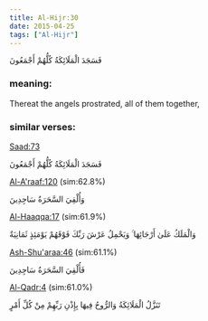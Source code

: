 ```yaml
---
title: Al-Hijr:30
date: 2015-04-25
tags: ["Al-Hijr"]
---
```

فَسَجَدَ الْمَلَائِكَةُ كُلُّهُمْ أَجْمَعُونَ
### meaning: 
Thereat the angels prostrated, all of them together,
### similar verses: 

[Saad:73](/38/73)

فَسَجَدَ الْمَلَائِكَةُ كُلُّهُمْ أَجْمَعُونَ

[Al-A'raaf:120](/7/120) (sim:62.8%)

وَأُلْقِيَ السَّحَرَةُ سَاجِدِينَ

[Al-Haaqqa:17](/69/17) (sim:61.9%)

وَالْمَلَكُ عَلَىٰ أَرْجَائِهَا ۚ وَيَحْمِلُ عَرْشَ رَبِّكَ فَوْقَهُمْ يَوْمَئِذٍ ثَمَانِيَةٌ

[Ash-Shu'araa:46](/26/46) (sim:61.1%)

فَأُلْقِيَ السَّحَرَةُ سَاجِدِينَ

[Al-Qadr:4](/97/4) (sim:61.0%)

تَنَزَّلُ الْمَلَائِكَةُ وَالرُّوحُ فِيهَا بِإِذْنِ رَبِّهِمْ مِنْ كُلِّ أَمْرٍ
